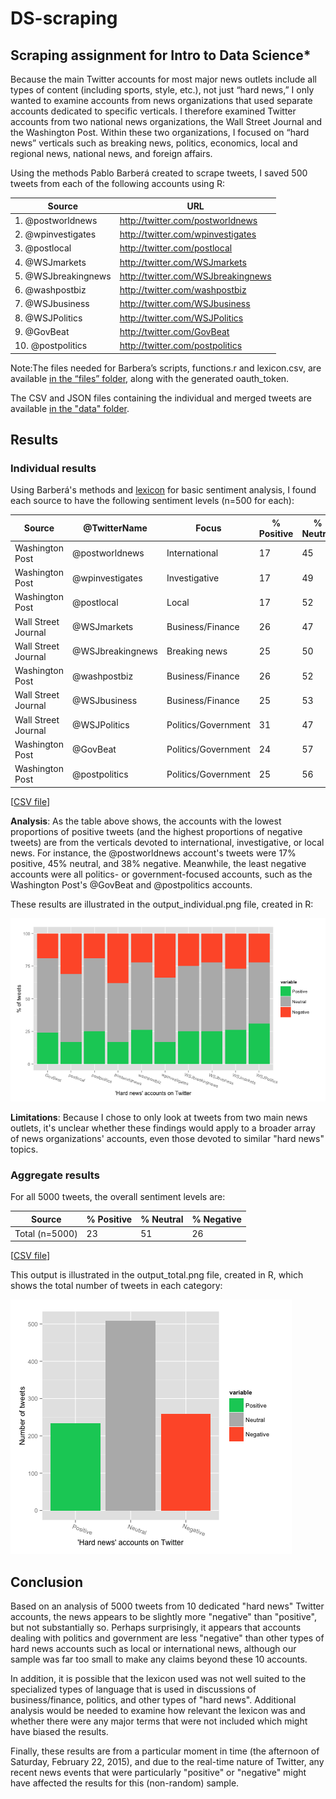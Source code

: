 # DS-scraping
## Scraping assignment for Intro to Data Science*

Because the main Twitter accounts for most major news outlets include all types of
content (including sports, style, etc.), not just “hard news,” I only wanted to examine
accounts from news organizations that used separate accounts dedicated to specific
verticals. I therefore examined Twitter accounts from two national news organizations,
the Wall Street Journal and the Washington Post. Within these two organizations, I
focused on “hard news” verticals such as breaking news, politics, economics, local and
regional news, national news, and foreign affairs.

Using the methods Pablo Barberá created to scrape tweets, I saved 500 tweets from each of
the following accounts using R:

Source | URL
----- | -----
1. @postworldnews | http://twitter.com/postworldnews
2. @wpinvestigates | http://twitter.com/wpinvestigates
3. @postlocal | http://twitter.com/postlocal
4. @WSJmarkets | http://twitter.com/WSJmarkets
5. @WSJbreakingnews | http://twitter.com/WSJbreakingnews
6. @washpostbiz | http://twitter.com/washpostbiz
7. @WSJbusiness | http://twitter.com/WSJbusiness
8. @WSJPolitics | http://twitter.com/WSJPolitics
9. @GovBeat | http://twitter.com/GovBeat
10. @postpolitics | http://twitter.com/postpolitics

Note:The files needed for Barbera’s scripts, functions.r and lexicon.csv, are available
[in the “files” folder](https://github.com/kz55/DS-scraping/tree/master/files), along with the generated oauth_token.

The CSV and JSON files containing the individual and merged tweets are available [in the
"data" folder](https://github.com/kz55/DS-scraping/tree/master/data).

## Results

### Individual results

Using Barberá's methods and [lexicon](https://github.com/kz55/DS-scraping/blob/master/files/lexicon.csv) for basic sentiment analysis, I found each source to
have the following sentiment levels (n=500 for each):

Source | @TwitterName| Focus | % Positive | % Neutral | % Negative
----- | ----- | ----- | ----- | ----- | -----
Washington Post | @postworldnews | International | 17 | 45 | 38
Washington Post | @wpinvestigates | Investigative | 17 | 49 | 34
Washington Post | @postlocal | Local | 17 | 52 | 31
Wall Street Journal | @WSJmarkets | Business/Finance | 26 | 47 | 27
Wall Street Journal | @WSJbreakingnews | Breaking news | 25 | 50 | 25
Washington Post | @washpostbiz | Business/Finance | 26 | 52 | 22
Wall Street Journal | @WSJbusiness | Business/Finance | 25 | 53 | 22
Wall Street Journal | @WSJPolitics | Politics/Government | 31 | 47 | 22
Washington Post | @GovBeat | Politics/Government | 24 | 57 | 19
Washington Post | @postpolitics | Politics/Government | 25 | 56 | 19

[[CSV file](https://github.com/kz55/DS-scraping/blob/master/CSV%20results/indiv_results.csv)]

**Analysis**: As the table above shows, the accounts with the lowest proportions of
positive tweets (and the highest proportions of negative tweets) are from the verticals
devoted to international, investigative, or local news. For instance, the @postworldnews
account's tweets were 17% positive, 45% neutral, and 38% negative. Meanwhile, the least
negative accounts were all politics- or government-focused accounts, such as the
Washington Post's @GovBeat and @postpolitics accounts.

These results are illustrated in the output_individual.png file, created in R:

![Individual results](https://github.com/kz55/DS-scraping/blob/master/output_individual.png)

**Limitations**: Because I chose to only look at tweets from two main news outlets, it's
unclear whether these findings would apply to a broader array of news organizations'
accounts, even those devoted to similar "hard news" topics.

### Aggregate results

For all 5000 tweets, the overall sentiment levels are:

Source | % Positive | % Neutral | % Negative
----- | ----- | ----- | -----
Total (n=5000) | 23 | 51 | 26

[[CSV file](https://github.com/kz55/DS-scraping/blob/master/data/total_results.csv)]

This output is illustrated in the output_total.png file, created in R, which shows
the total number of tweets in each category:

![Total results](https://github.com/kz55/DS-scraping/blob/master/output_total.png)

## Conclusion

Based on an analysis of 5000 tweets from 10 dedicated "hard news" Twitter accounts, the
news appears to be slightly more "negative" than "positive", but not substantially so.
Perhaps surprisingly, it appears that accounts dealing with politics and government are
less "negative" than other types of hard news accounts such as local or international 
news, although our sample was far too small to make any claims beyond these 10 accounts.

In addition, it is possible that the lexicon used was not well suited to the specialized
types of language that is used in discussions of business/finance, politics, and other
types of "hard news". Additional analysis would be needed to examine how relevant the
lexicon was and whether there were any major terms that were not included which might
have biased the results.

Finally, these results are from a particular moment in time (the afternoon of Saturday,
February 22, 2015), and due to the real-time nature of Twitter, any recent news events
that were particularly  "positive" or "negative" might have affected the results for
this (non-random) sample.